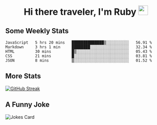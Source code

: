 <h1 align="center">Hi there traveler, I'm Ruby <img src="https://user-images.githubusercontent.com/81705278/122967910-fa9b5a00-d358-11eb-99ec-db00243bed5a.gif" width="30px"> </h1>

<h2>Some Weekly Stats</h2>

<!--START_SECTION:waka-->
```text
JavaScript   5 hrs 20 mins   ██████████████▒░░░░░░░░░░   56.91 % 
Markdown     3 hrs 1 min     ████████░░░░░░░░░░░░░░░░░   32.34 % 
HTML         30 mins         █▒░░░░░░░░░░░░░░░░░░░░░░░   05.43 % 
CSS          21 mins         █░░░░░░░░░░░░░░░░░░░░░░░░   03.81 % 
JSON         8 mins          ▒░░░░░░░░░░░░░░░░░░░░░░░░   01.52 % 
```
<!--END_SECTION:waka-->

<h2>More Stats</h2>

[![GitHub Streak](https://github-readme-streak-stats.herokuapp.com/?user=radkinz&theme=dark)](https://git.io/streak-stats)

<h2>A Funny Joke</h2>

<!-- jokes -->
<img src="https://readme-jokes.vercel.app/api?theme=material-palenight" alt="Jokes Card"/>
